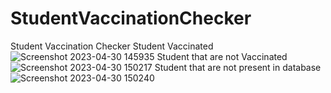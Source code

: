 # StudentVaccinationChecker
Student Vaccination Checker
Student Vaccinated
![Screenshot 2023-04-30 145935](https://user-images.githubusercontent.com/77828414/235353119-57e45e84-6d4b-45e1-9b98-4b64a92c0fb9.jpg)
Student that are not Vaccinated
![Screenshot 2023-04-30 150217](https://user-images.githubusercontent.com/77828414/235353127-f452c1f8-04ed-4e32-8b17-e760c52f2431.jpg)
Student that are not present in database
![Screenshot 2023-04-30 150240](https://user-images.githubusercontent.com/77828414/235353130-e62ea630-7441-43e4-8263-8675b0683995.jpg)
